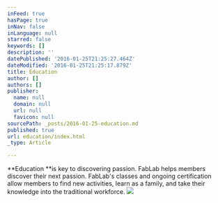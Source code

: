 ```yaml
---
inFeed: true
hasPage: true
inNav: false
inLanguage: null
starred: false
keywords: []
description: ''
datePublished: '2016-01-25T21:25:27.464Z'
dateModified: '2016-01-25T21:25:17.879Z'
title: Education
author: []
authors: []
publisher:
  name: null
  domain: null
  url: null
  favicon: null
sourcePath: _posts/2016-01-25-education.md
published: true
url: education/index.html
_type: Article

---
```

**Education **is key to discovering passion. FabLab helps members discover their next passion. FabLab's classes and ongoing certification allow members to find new activities, learn as a family, and take their knowledge into the traditional workforce.
![](https://the-grid-user-content.s3-us-west-2.amazonaws.com/692d560b-b654-4e4f-82c2-e8cc04065b4b.jpg)